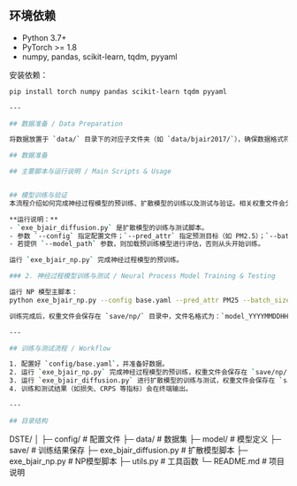 
## 环境依赖 

- Python 3.7+
- PyTorch >= 1.8
- numpy, pandas, scikit-learn, tqdm, pyyaml

安装依赖：
```bash
pip install torch numpy pandas scikit-learn tqdm pyyaml

---

## 数据准备 / Data Preparation

将数据放置于 `data/` 目录下的对应子文件夹（如 `data/bjair2017/`），确保数据格式符合代码要求。

## 数据准备

## 主要脚本与运行说明 / Main Scripts & Usage


## 模型训练与验证
本流程介绍如何完成神经过程模型的预训练、扩散模型的训练以及测试与验证。相关权重文件会分别保存在 `save/np/` 和 `save/ddpm/` 目录中。

**运行说明：**
- `exe_bjair_diffusion.py` 是扩散模型的训练与测试脚本。
- 参数 `--config` 指定配置文件；`--pred_attr` 指定预测目标（如 PM2.5）；`--batch_size` 和 `--epochs` 分别控制训练批量大小和轮数；`--device` 指定运行设备（如 GPU 或 CPU）。
- 若提供 `--model_path` 参数，则加载预训练模型进行评估，否则从头开始训练。

运行 `exe_bjair_np.py` 完成神经过程模型的预训练。

### 2. 神经过程模型训练与测试 / Neural Process Model Training & Testing

运行 NP 模型主脚本：
python exe_bjair_np.py --config base.yaml --pred_attr PM25 --batch_size 32 --epochs 20 --device cuda:0

训练完成后，权重文件会保存在 `save/np/` 目录中，文件名格式为：`model_YYYYMMDDHHMM.pth`。

---

## 训练与测试流程 / Workflow

1. 配置好 `config/base.yaml`，并准备好数据。
2. 运行 `exe_bjair_np.py` 完成神经过程模型的预训练，权重文件会保存在 `save/np/` 目录。
3. 运行 `exe_bjair_diffusion.py` 进行扩散模型的训练与测试，权重文件会保存在 `save/ddpm/` 目录。
4. 训练和测试结果（如损失、CRPS 等指标）会在终端输出。

---

## 目录结构 
```
DSTE/
│
├─ config/           # 配置文件
├─ data/             # 数据集
├─ model/            # 模型定义
├─ save/             # 训练结果保存
├─ exe_bjair_diffusion.py  # 扩散模型脚本
├─ exe_bjair_np.py         # NP模型脚本
├─ utils.py          # 工具函数
└─ README.md         # 项目说明
```

